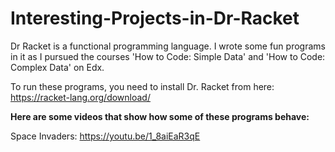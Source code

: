 # Interesting-Projects-in-Dr-Racket
Dr Racket is a functional programming language. I wrote some fun programs in it as I pursued the courses 'How to Code: Simple Data' and 'How to Code: Complex Data' on Edx.

To run these programs, you need to install Dr. Racket from here: https://racket-lang.org/download/

<b>Here are some videos that show how some of these programs behave:</b>

Space Invaders: https://youtu.be/1_8aiEaR3qE

